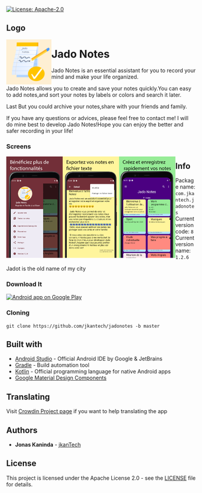 
[![License: Apache-2.0](https://img.shields.io/badge/License-Apache%202.0-yellow.svg)](http://www.apache.org/licenses/LICENSE-2.0)


## Logo
<img src="https://github.com/jkanTech/Jadonotes/blob/master/app/src/main/ic_launcher-playstore.png" align="left" width="120px"/>

# Jado Notes
Jado Notes is an essential assistant for you to record your mind and make your life organized.

Jado Notes allows you to create and save your notes quickly.You can easy to add notes,and sort your notes by labels or colors and search it later.

Last But  you could archive your notes,share with your friends and family.

 If you have any questions or advices, please feel free to contact me! I will do mine best to develop Jado Notes!Hope you can enjoy the better and safer recording in your life!
 
### Screens

<img src="https://github.com/jkanTech/jadonotes/blob/master/screenshots/Jado.jpg" align="left" width="150px"/>
<img src="https://github.com/jkanTech/jadonotes/blob/master/screenshots/Jado1.jpg" align="left" width="150px"/>
<img src="https://github.com/jkanTech/jadonotes/blob/master/screenshots/Jado2.jpg" align="left" width="150px"/>

## Info
* Package name: `com.jkantech.jadonotes`
* Current version code:  `8`
* Current version name: `1.2.6`

Jadot is the old name of my city
### Download It
<a href="https://play.google.com/store/apps/details?id=com.jkantech.jadonotes">
  <img alt="Android app on Google Play" src="https://developer.android.com/images/brand/en_app_rgb_wo_45.png" />
</a>




### Cloning

```
git clone https://github.com/jkantech/jadonotes -b master
```

## Built with

* [Android Studio](https://developer.android.com/studio) - Official Android IDE by Google & JetBrains
* [Gradle](https://github.com/gradle/gradle) - Build automation tool
* [Kotlin](https://kotlinlang.org/) - Official programming language for native Android apps
* [Google Material Design Components](https://material.io/develop/android/docs/getting-started/) 



## Translating

Visit [Crowdin Project page](https://crowdin.com/project/jadonotes) if you want to help translating the app


## Authors

* **Jonas Kaninda**  - [jkanTech](https://github.com/jkantech)


## License

This project is licensed under the Apache License 2.0 - see the [LICENSE](LICENSE) file for details.
